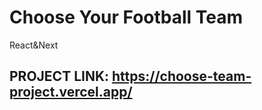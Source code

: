 # Choose Your Football Team
React&amp;Next

## PROJECT LINK: https://choose-team-project.vercel.app/
